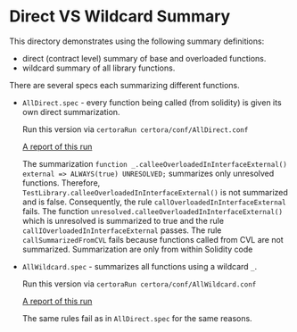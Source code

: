 
# Direct VS Wildcard Summary
This directory demonstrates using the following summary definitions:
- direct (contract level) summary of base and overloaded functions.
- wildcard summary of all library functions.

There are several specs each summarizing different functions.
- `AllDirect.spec` - every function being called (from solidity) is given its own direct summarization.
   
    Run this version via ```certoraRun certora/conf/AllDirect.conf```

    [A report of this run](https://prover.certora.com/output/1902/1c2659cb4fd44abd82992d6585e0e345?anonymousKey=eab39d9370595a2b31c450c14d3b6ddff047c01e)

    The summarization ```function _.calleeOverloadedInInterfaceExternal()  external => ALWAYS(true) UNRESOLVED;```
    summarizes only unresolved functions.
    Therefore, `TestLibrary.calleeOverloadedInInterfaceExternal()` is not summarized and
    is false. Consequently, the rule `callOverloadedInInterfaceExternal` fails.
    The function `unresolved.calleeOverloadedInInterfaceExternal()` which is unresolved is summarized to true and the rule `callIOverloadedInInterfaceExternal` passes.
    The rule `callSummarizedFromCVL` fails because functions called from CVL are not summarized. Summarization are only from within Solidity code

- `AllWildcard.spec` - summarizes all functions using a wildcard `_`.
    
    Run this version via ```certoraRun certora/conf/AllWildcard.conf```

    [A report of this run](https://prover.certora.com/output/1902/569d5c5865fa4f0b8c84dac3443bef27?anonymousKey=f447885e97470795e3c7adb2554be09ff2bc95e6)

    The same rules fail as in `AllDirect.spec` for the same reasons.

